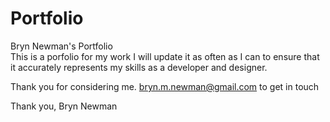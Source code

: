 # Portfolio
Bryn Newman's Portfolio
<br>
 This is a porfolio for my work
 I will update it as often as I can to ensure
 that it accurately represents my skills as a developer and designer.
 
 Thank you for considering me.
 bryn.m.newman@gmail.com to get in touch
 
 Thank you,
 Bryn Newman
